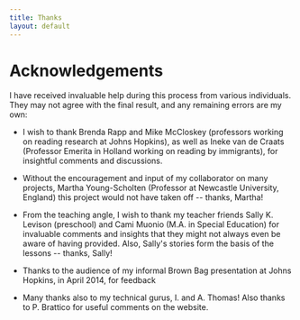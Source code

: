 ```yaml
---
title: Thanks
layout: default
---
```


# Acknowledgements

I have received invaluable help during this process from various individuals.  They may not agree with the final result, and any remaining errors are my own:

- I wish to thank Brenda Rapp and Mike McCloskey (professors working on reading research at Johns Hopkins), as well as Ineke van de Craats (Professor Emerita in Holland working on reading by immigrants),  for insightful comments and discussions.

- Without the encouragement and input of my collaborator on many projects, Martha Young-Scholten (Professor at Newcastle University, England) this project would not have taken off -- thanks, Martha!

- From the teaching angle, I wish to thank my teacher friends Sally K. Levison (preschool) and Cami Muonio (M.A. in Special Education) for invaluable comments and insights that they might not always even be aware of having provided.  Also, Sally's stories form the basis of the lessons -- thanks, Sally!

- Thanks to the audience of my informal Brown Bag presentation at Johns Hopkins, in April 2014, for feedback

- Many thanks also to my technical gurus, I. and A. Thomas!  Also thanks to P. Brattico for useful comments on the website.
